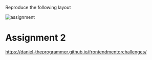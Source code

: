 Reproduce the following layout

![assignment](https://user-images.githubusercontent.com/60319809/180603819-518943a6-a19b-49c2-a7bb-35fb163e8ab1.png)

# Assignment 2
<!-- Build these card with html and css -->
https://daniel-theprogrammer.github.io/frontendmentorchallenges/

